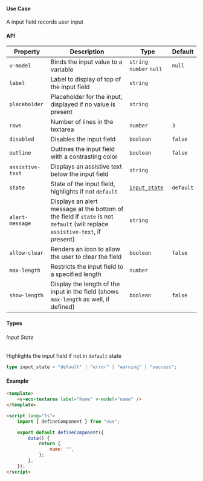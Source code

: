 #### Use Case

A input field records user input

#### API

| Property         | Description                                                                                                                  | Type                          | Default   |
| ---------------- | ---------------------------------------------------------------------------------------------------------------------------- | ----------------------------- | --------- |
| `v-model`        | Binds the input value to a variable                                                                                          | `string` `number` `null`      | `null`    |
| `label`          | Label to display of top of the input field                                                                                   | `string`                      |           |
| `placeholder`    | Placeholder for the input, displayed if no value is present                                                                  | `string`                      |           |
| `rows`           | Number of lines in the textarea                                                                                              | `number`                      | `3`       |
| `disabled`       | Disables the input field                                                                                                     | `boolean`                     | `false`   |
| `outline`        | Outlines the input field with a contrasting color                                                                            | `boolean`                     | `false`   |
| `assistive-text` | Displays an assistive text below the input field                                                                             | `string`                      |           |
| `state`          | State of the input field, highlights if not `default`                                                                        | [`input_state`](#input-state) | `default` |
| `alert-message`  | Displays an alert message at the bottom of the field if `state` is not `default` (will replace `assistive-text`, if present) | `string`                      |           |
| `allow-clear`    | Renders an icon to allow the user to clear the field                                                                         | `boolean`                     | `false`   |
| `max-length`     | Restricts the input field to a specified length                                                                              | `number`                      |           |
| `show-length`    | Display the length of the input in the field (shows `max-length` as well, if defined)                                        | `boolean`                     | `false`   |

#### Types

###### Input State

Highlights the input field if not in `default` state

```ts
type input_state = "default" | "error" | "warning" | "success";
```

#### Example

```html
<template>
	<v-eco-textarea label="Name" v-model="name" />
</template>

<script lang="ts">
	import { defineComponent } from "vue";

	export default defineComponent({
		data() {
			return {
				name: "",
			};
		},
	});
</script>
```
